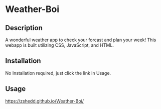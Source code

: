 # Weather-Boi

## Description 
A wonderful weather app to check your forcast and plan your week!
This webapp is built utilizing CSS, JavaScript, and HTML.
## Installation 
No Installation required, just click the link in Usage.

## Usage 
https://zshedd.github.io/Weather-Boi/
